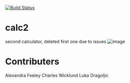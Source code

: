 [![Build Status](https://travis-ci.com/af428/calc2.svg?branch=master)](https://travis-ci.com/af428/calc2)

# calc2
second calculator, deleted first one due to issues
![image](https://user-images.githubusercontent.com/56081056/109859156-aa25b280-7c2a-11eb-9de6-78ee2a7e1d2b.png)

# Contributers

Alexandra Feeley
Charles Wicklund
Luka Dragoljic
